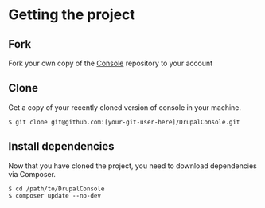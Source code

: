 # Getting the project

## Fork
Fork your own copy of the [Console](https://github.com/hechoendrupal/DrupalConsole/fork) repository to your account

## Clone
Get a copy of your recently cloned version of console in your machine.
```
$ git clone git@github.com:[your-git-user-here]/DrupalConsole.git
```

## Install dependencies
Now that you have cloned the project, you need to download dependencies via Composer.

```
$ cd /path/to/DrupalConsole
$ composer update --no-dev
```
